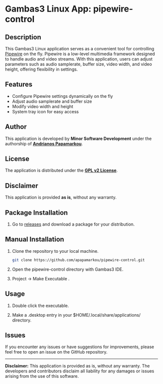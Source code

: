 # Gambas3 Linux App: pipewire-control

## Description
This Gambas3 Linux application serves as a convenient tool for controlling [Pipewire](https://pipewire.org/) on the fly. Pipewire is a low-level multimedia framework designed to handle audio and video streams. With this application, users can adjust parameters such as audio samplerate, buffer size, video width, and video height, offering flexibility in settings.

## Features
- Configure Pipewire settings dynamically on the fly
- Adjust audio samplerate and buffer size
- Modify video width and height
- System tray icon for easy access

## Author
This application is developed by **Minor Software Development** under the authorship of [**Andrianos Papamarkou**](https://github.com/apapamarkou).

## License
The application is distributed under the [**GPL v2 License**](https://www.gnu.org/licenses/old-licenses/gpl-2.0.html).

## Disclaimer
This application is provided **as is**, without any warranty.

## Package Installation
1. Go to [releases](https://github.com/apapamarkou/pipewire-control/releases) and download a package for your distribution.

## Manual Installation
1. Clone the repository to your local machine.
    ```bash
    git clone https://github.com/apapamarkou/pipewire-control.git
    ```
2. Open the pipewire-control directory with Gambas3 IDE.

3. Project -> Make Executable .

## Usage
1. Double click the executable.

2. Make a .desktop entry in your $HOME/.local/share/applications/ directory.

## Issues
If you encounter any issues or have suggestions for improvements, please feel free to open an issue on the GitHub repository.

---
**Disclaimer:** This application is provided as is, without any warranty. The developers and contributors disclaim all liability for any damages or issues arising from the use of this software.


